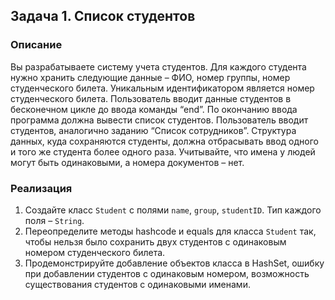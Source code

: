 ## Задача 1. Список студентов
### Описание
Вы разрабатываете систему учета студентов. Для каждого студента нужно хранить следующие данные – ФИО, номер группы, номер студенческого билета. Уникальным идентификатором является номер студенческого билета.
Пользователь вводит данные студентов в бесконечном цикле до ввода команды “end”. По окончанию ввода программа должна вывести список студентов.
Пользователь вводит студентов, аналогично заданию “Список сотрудников”.
Структура данных, куда сохраняются студенты, должна отбрасывать ввод одного и того же студента более одного раза.
Учитывайте, что имена у людей могут быть одинаковыми, а номера документов – нет.
### Реализация
1. Создайте класс `Student` с полями `name`, `group`, `studentID`. Тип каждого поля – `String`.
2. Переопределите методы hashcode и equals для класса `Student` так, чтобы нельзя было сохранить двух студентов с одинаковым номером студенческого билета.
3. Продемонстрируйте добавление объектов класса в HashSet, ошибку при добавлении студентов с одинаковым номером, возможность существования студентов с одинаковыми именами.
